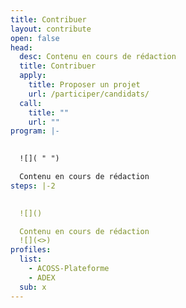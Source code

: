 ```yaml
---
title: Contribuer
layout: contribute
open: false
head:
  desc: Contenu en cours de rédaction
  title: Contribuer
  apply:
    title: Proposer un projet
    url: /participer/candidats/
  call:
    title: ""
    url: ""
program: |-
  

  ![]( " ")

  Contenu en cours de rédaction
steps: |-2
   

  ![]()

  Contenu en cours de rédaction
  ![](<>)
profiles:
  list:
    - ACOSS-Plateforme
    - ADEX
  sub: x
---
```

